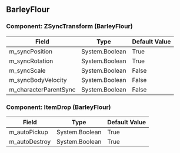 ## BarleyFlour

### Component: ZSyncTransform (BarleyFlour)

|Field|Type|Default Value|
|-----|----|-------------|
|m_syncPosition|System.Boolean|True|
|m_syncRotation|System.Boolean|True|
|m_syncScale|System.Boolean|False|
|m_syncBodyVelocity|System.Boolean|False|
|m_characterParentSync|System.Boolean|False|

### Component: ItemDrop (BarleyFlour)

|Field|Type|Default Value|
|-----|----|-------------|
|m_autoPickup|System.Boolean|True|
|m_autoDestroy|System.Boolean|True|

